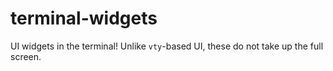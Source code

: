 # terminal-widgets

UI widgets in the terminal! Unlike `vty`-based UI, these do not take up the full screen.
